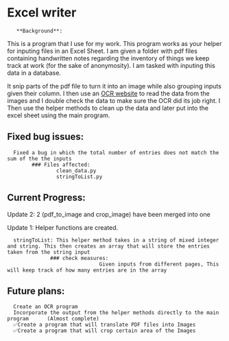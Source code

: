 ﻿# Excel writer
       **Background**:
This is a program that I use for my work. This program works as your helper for inputing files in an Excel Sheet. I am given a folder with pdf files containing handwritten notes regarding the inventory of things we keep track at work (for the sake of anonymosity). I am tasked with inputing this data in a database.

It snip parts of the pdf file to turn it into an image while also grouping inputs given their column. I then use an [OCR website](https://www.pen-to-print.com/handwriting-to-text-online-ocr/) to read the data from the images and I double check the data to make sure the OCR did its job right. I Then use the helper methods to clean up the data and later put into the excel sheet using the main program.



## Fixed bug issues:
      Fixed a bug in which the total number of entries does not match the sum of the the inputs
            ### Files affected:
                    clean_data.py
                    stringToList.py

## Current Progress:

Update 2:
      2 (pdf_to_image and crop_image) have been merged into one
      
Update 1:
      Helper functions are created. 

      stringToList: This helper method takes in a string of mixed integer and string. This then creates an array that will store the entries taken from the string input
                  ### check measures:
                                  Given inputs from different pages, This will keep track of how many entries are in the array

## Future plans:
      Create an OCR program      
      Incorporate the output from the helper methods directly to the main program      (Almost complete)
      ✅Create a program that will translate PDF files into Images   
      ✅Create a program that will crop certain area of the Images
